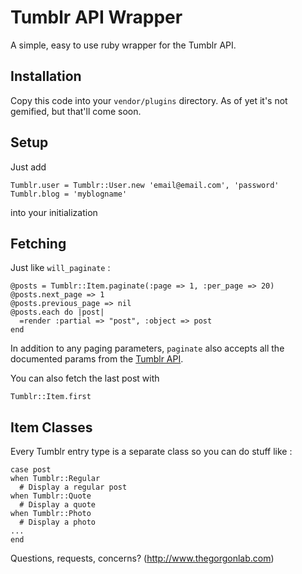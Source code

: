 Tumblr API Wrapper
====================

A simple, easy to use ruby wrapper for the Tumblr API. 

Installation
------------

Copy this code into your `vendor/plugins` directory. As of yet it's not gemified, but that'll come soon.

Setup
------------

Just add

    Tumblr.user = Tumblr::User.new 'email@email.com', 'password'
    Tumblr.blog = 'myblogname'

into your initialization

Fetching 
------------

Just like `will_paginate` :

    @posts = Tumblr::Item.paginate(:page => 1, :per_page => 20)
    @posts.next_page => 1
    @posts.previous_page => nil
    @posts.each do |post|
      =render :partial => "post", :object => post
    end

In addition to any paging parameters, `paginate` also accepts all the documented params from the [Tumblr API](http://www.tumblr.com/docs/en/api).

You can also fetch the last post with

    Tumblr::Item.first
  
Item Classes
------------

Every Tumblr entry type is a separate class so you can do stuff like :

    case post
    when Tumblr::Regular
      # Display a regular post
    when Tumblr::Quote
      # Display a quote
    when Tumblr::Photo
      # Display a photo
    ...
    end

Questions, requests, concerns? (http://www.thegorgonlab.com)